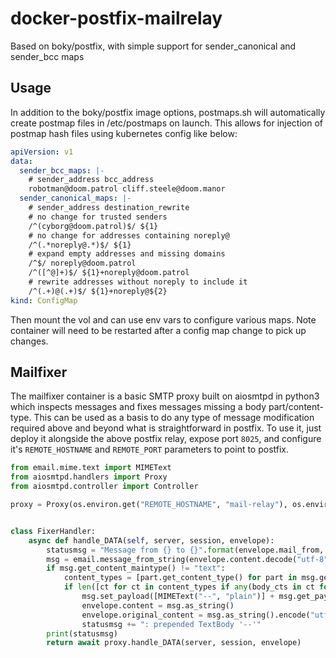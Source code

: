 # docker-postfix-mailrelay
Based on boky/postfix, with simple support for sender_canonical and sender_bcc maps

## Usage
In addition to the boky/postfix image options, postmaps.sh will automatically create postmap files in /etc/postmaps on launch. This allows for injection of postmap hash files using kubernetes config like below:

```yaml
apiVersion: v1
data:
  sender_bcc_maps: |-
    # sender_address bcc_address
    robotman@doom.patrol cliff.steele@doom.manor
  sender_canonical_maps: |-
    # sender_address destination_rewrite
    # no change for trusted senders
    /^(cyborg@doom.patrol)$/ ${1}
    # no change for addresses containing noreply@
    /^(.*noreply@.*)$/ ${1}
    # expand empty addresses and missing domains
    /^$/ noreply@doom.patrol
    /^([^@]+)$/ ${1}+noreply@doom.patrol
    # rewrite addresses without noreply to include it
    /^(.+)@(.+)$/ ${1}+noreply@${2}
kind: ConfigMap
```
Then mount the vol and can use env vars to configure various maps. Note container will need to be restarted after a config map change to pick up changes.

## Mailfixer
The mailfixer container is a basic SMTP proxy built on aiosmtpd in python3 which inspects messages and fixes messages missing a body part/content-type. This can be used as a basis to do any type of message modification required above and beyond what is straightforward in postfix. To use it, just deploy it alongside the above postfix relay, expose port `8025`, and configure it's `REMOTE_HOSTNAME` and `REMOTE_PORT` parameters to point to postfix.

```python
from email.mime.text import MIMEText
from aiosmtpd.handlers import Proxy
from aiosmtpd.controller import Controller

proxy = Proxy(os.environ.get("REMOTE_HOSTNAME", "mail-relay"), os.environ.get("REMOTE_PORT", 587))


class FixerHandler:
    async def handle_DATA(self, server, session, envelope):
        statusmsg = "Message from {} to {}".format(envelope.mail_from, envelope.rcpt_tos)
        msg = email.message_from_string(envelope.content.decode("utf-8"))
        if msg.get_content_maintype() != "text":
            content_types = [part.get_content_type() for part in msg.get_payload()]
            if len([ct for ct in content_types if any(body_cts in ct for body_cts in ["plain", "html"])]) == 0:
                msg.set_payload([MIMEText("--", "plain")] + msg.get_payload())
                envelope.content = msg.as_string()
                envelope.original_content = msg.as_string().encode("utf-8")
                statusmsg += ": prepended TextBody '--'"
        print(statusmsg)
        return await proxy.handle_DATA(server, session, envelope)
```
